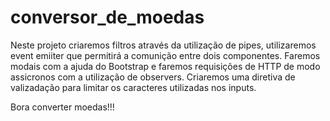 # conversor_de_moedas

Neste projeto criaremos filtros através da utilização de pipes, utilizaremos event emiiter que permitirá a comunição entre dois componentes. Faremos modais com a ajuda do Bootstrap e faremos requisições de HTTP de modo assicronos com a utilização de observers. Criaremos uma diretiva de valizadação para limitar os caracteres utilizadas nos inputs.

Bora converter moedas!!!
